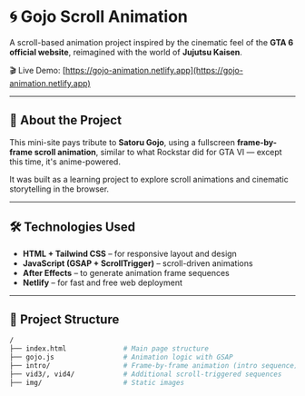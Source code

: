 # 🌀 Gojo Scroll Animation

A scroll-based animation project inspired by the cinematic feel of the **GTA 6 official website**, reimagined with the world of **Jujutsu Kaisen**.

🎬 Live Demo: [https://gojo-animation.netlify.app](https://gojo-animation.netlify.app)

---

## 📌 About the Project

This mini-site pays tribute to **Satoru Gojo**, using a fullscreen **frame-by-frame scroll animation**, similar to what Rockstar did for GTA VI — except this time, it's anime-powered.

It was built as a learning project to explore scroll animations and cinematic storytelling in the browser.

---

## 🛠️ Technologies Used

- **HTML + Tailwind CSS** – for responsive layout and design
- **JavaScript (GSAP + ScrollTrigger)** – scroll-driven animations
- **After Effects** – to generate animation frame sequences
- **Netlify** – for fast and free web deployment

---

## 📁 Project Structure

```bash
/
├── index.html              # Main page structure
├── gojo.js                 # Animation logic with GSAP
├── intro/                  # Frame-by-frame animation (intro sequence)
├── vid3/, vid4/            # Additional scroll-triggered sequences
├── img/                    # Static images
